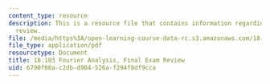 ```yaml
---
content_type: resource
description: This is a resource file that contains information regarding final exam
  review.
file: /media/https%3A/open-learning-course-data-rc.s3.amazonaws.com/18-103-fourier-analysis-fall-2013/6790f08ac2dbd904526af294f8df9cca_MIT18_103F13_final-rev.pdf
file_type: application/pdf
resourcetype: Document
title: 18.103 Fourier Analysis, Final Exam Review
uid: 6790f08a-c2db-d904-526a-f294f8df9cca
---
```

